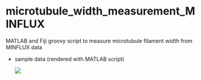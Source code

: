 # microtubule_width_measurement_MINFLUX
MATLAB and Fiji groovy script to measure microtubule filament width from MINFLUX data
- sample data (rendered with MATLAB script)

    ![](https://github.com/EMBLICLM/microtubule_width_measurement_MINFLUX/blob/master/sample%20data/MINFLUX%20sample%20data%20of%20microtubule%20protein.mat_render(4nm).tiff?raw=true)
   
